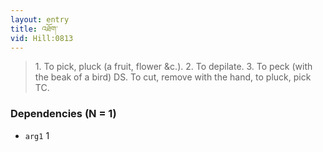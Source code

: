 ```yaml
---
layout: entry
title: འཐོག་
vid: Hill:0813
---
```

> 1\. To pick, pluck (a fruit, flower &c\.)\. 2\. To depilate\. 3\. To peck (with the beak of a bird) DS\. To cut, remove with the hand, to pluck, pick TC\.


### Dependencies (N = 1)
* `arg1` 1
